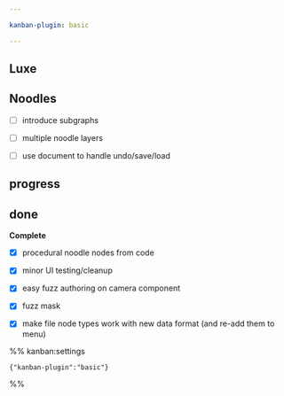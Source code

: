 ```yaml
---

kanban-plugin: basic

---
```


## Luxe



## Noodles

- [ ] introduce subgraphs
- [ ] multiple noodle layers
- [ ] use document to handle undo/save/load


## progress



## done

**Complete**
- [x] procedural noodle nodes from code
- [x] minor UI testing/cleanup
- [x] easy fuzz authoring on camera component
- [x] fuzz mask
- [x] make file node types work with new data format (and re-add them to menu)




%% kanban:settings
```
{"kanban-plugin":"basic"}
```
%%